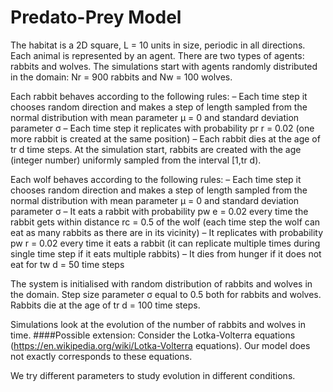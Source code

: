 # Predato-Prey Model
The habitat is a 2D square, L = 10 units in size, periodic in all directions.
Each animal is represented by an agent. There are two types of agents: rabbits and wolves.
The simulations start with agents randomly distributed in the domain: Nr = 900 rabbits and Nw = 100 wolves.

Each rabbit behaves according to the following rules:
– Each time step it chooses random direction and makes a step of length sampled from the normal distribution with mean parameter µ = 0 and standard deviation parameter σ 
– Each time step it replicates with probability pr r = 0.02 (one more rabbit is created at the same position) 
– Each rabbit dies at the age of tr d time steps. At the simulation start, rabbits are created with the age (integer number) uniformly sampled from the interval [1,tr d).

Each wolf behaves according to the following rules:
– Each time step it chooses random direction and makes a step of length sampled from the normal distribution with mean parameter µ = 0 and standard deviation parameter σ 
– It eats a rabbit with probability pw e = 0.02 every time the rabbit gets within distance rc = 0.5 of the wolf (each time step the wolf can eat as many rabbits as there are in its vicinity) 
– It replicates with probability pw r = 0.02 every time it eats a rabbit (it can replicate multiple times during single time step if it eats multiple rabbits) 
– It dies from hunger if it does not eat for tw d = 50 time steps

The system is initialised with random distribution of rabbits and wolves in the domain. Step size parameter σ equal to 0.5 both for rabbits and wolves. Rabbits die at the age of tr d = 100 time steps. 

Simulations look at the evolution of the number of rabbits and wolves in time. 
####Possible extension: Consider the Lotka-Volterra equations (https://en.wikipedia.org/wiki/Lotka-Volterra equations). Our model does not exactly corresponds to these equations.

We try different parameters to study evolution in different conditions.

